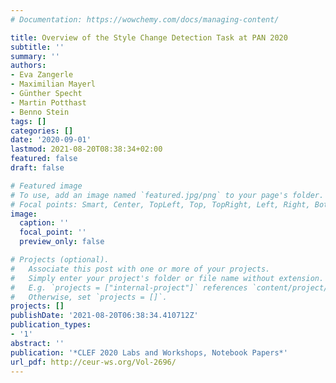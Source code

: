 ```yaml
---
# Documentation: https://wowchemy.com/docs/managing-content/

title: Overview of the Style Change Detection Task at PAN 2020
subtitle: ''
summary: ''
authors:
- Eva Zangerle
- Maximilian Mayerl
- Günther Specht
- Martin Potthast
- Benno Stein
tags: []
categories: []
date: '2020-09-01'
lastmod: 2021-08-20T08:38:34+02:00
featured: false
draft: false

# Featured image
# To use, add an image named `featured.jpg/png` to your page's folder.
# Focal points: Smart, Center, TopLeft, Top, TopRight, Left, Right, BottomLeft, Bottom, BottomRight.
image:
  caption: ''
  focal_point: ''
  preview_only: false

# Projects (optional).
#   Associate this post with one or more of your projects.
#   Simply enter your project's folder or file name without extension.
#   E.g. `projects = ["internal-project"]` references `content/project/deep-learning/index.md`.
#   Otherwise, set `projects = []`.
projects: []
publishDate: '2021-08-20T06:38:34.410712Z'
publication_types:
- '1'
abstract: ''
publication: '*CLEF 2020 Labs and Workshops, Notebook Papers*'
url_pdf: http://ceur-ws.org/Vol-2696/
---
```

